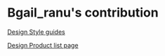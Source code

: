 # Bgail_ranu's contribution

[Design Style guides](https://github.com/zuri-training/price_compare_team_23/issues/52)

[Design Product list page](https://github.com/zuri-training/price_compare_team_23/issues/9)
